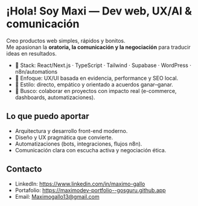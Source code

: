 # ¡Hola! Soy Maxi — Dev web, UX/AI & comunicación

Creo productos web simples, rápidos y bonitos.  
Me apasionan la **oratoria, la comunicación y la negociación** para traducir ideas en resultados.

- 🔧 Stack: React/Next.js · TypeScript · Tailwind · Supabase · WordPress · n8n/automations
- 🎯 Enfoque: UX/UI basada en evidencia, performance y SEO local.
- 🤝 Estilo: directo, empático y orientado a acuerdos ganar–ganar.
- 🚀 Busco: colaborar en proyectos con impacto real (e-commerce, dashboards, automatizaciones).

## Lo que puedo aportar
- Arquitectura y desarrollo front-end moderno.
- Diseño y UX pragmática que convierte.
- Automatizaciones (bots, integraciones, flujos n8n).
- Comunicación clara con escucha activa y negociación ética.

## Contacto
- LinkedIn: https://www.linkedin.com/in/maximo-gallo
- Portafolio: https://maximodev-portfolio--gosguru.github.app
- Email: Maximogallo13@gmail.com
